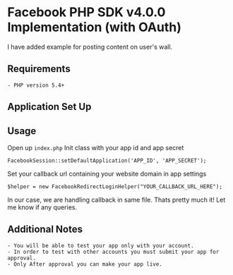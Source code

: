 # Facebook PHP SDK v4.0.0 Implementation (with OAuth)

I have added example for posting content on user's wall.

## Requirements
	- PHP version 5.4+

## Application Set Up
	


## Usage

Open up `index.php` Init class with your app id and app secret

	FacebookSession::setDefaultApplication('APP_ID', 'APP_SECRET');
	
Set your callback url containing your website domain in app settings
	
	$helper = new FacebookRedirectLoginHelper("YOUR_CALLBACK_URL_HERE");

In our case, we are handling callback in same file. Thats pretty much it! Let me know if any queries.

## Additional Notes
	- You will be able to test your app only with your account.
	- In order to test with other accounts you must submit your app for approval.
	- Only After approval you can make your app live.